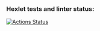 ### Hexlet tests and linter status:
[![Actions Status](https://github.com/gato-naranja/python-project-lvl3/workflows/hexlet-check/badge.svg)](https://github.com/gato-naranja/python-project-lvl3/actions)